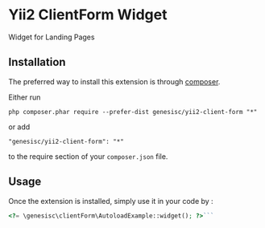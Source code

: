 Yii2 ClientForm Widget
======================
Widget for Landing Pages

Installation
------------

The preferred way to install this extension is through [composer](http://getcomposer.org/download/).

Either run

```
php composer.phar require --prefer-dist genesisc/yii2-client-form "*"
```

or add

```
"genesisc/yii2-client-form": "*"
```

to the require section of your `composer.json` file.


Usage
-----

Once the extension is installed, simply use it in your code by  :

```php
<?= \genesisc\clientForm\AutoloadExample::widget(); ?>```